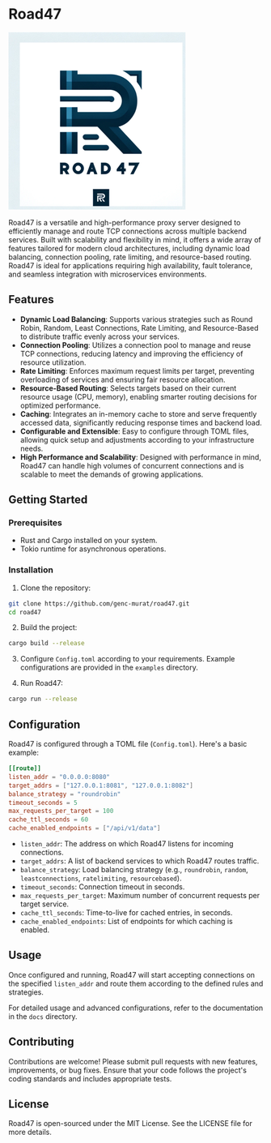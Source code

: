 # Road47

![Road47 Logo](road47logo.png)

Road47 is a versatile and high-performance proxy server designed to efficiently manage and route TCP connections across multiple backend services. Built with scalability and flexibility in mind, it offers a wide array of features tailored for modern cloud architectures, including dynamic load balancing, connection pooling, rate limiting, and resource-based routing. Road47 is ideal for applications requiring high availability, fault tolerance, and seamless integration with microservices environments.

## Features

- **Dynamic Load Balancing**: Supports various strategies such as Round Robin, Random, Least Connections, Rate Limiting, and Resource-Based to distribute traffic evenly across your services.
- **Connection Pooling**: Utilizes a connection pool to manage and reuse TCP connections, reducing latency and improving the efficiency of resource utilization.
- **Rate Limiting**: Enforces maximum request limits per target, preventing overloading of services and ensuring fair resource allocation.
- **Resource-Based Routing**: Selects targets based on their current resource usage (CPU, memory), enabling smarter routing decisions for optimized performance.
- **Caching**: Integrates an in-memory cache to store and serve frequently accessed data, significantly reducing response times and backend load.
- **Configurable and Extensible**: Easy to configure through TOML files, allowing quick setup and adjustments according to your infrastructure needs.
- **High Performance and Scalability**: Designed with performance in mind, Road47 can handle high volumes of concurrent connections and is scalable to meet the demands of growing applications.

## Getting Started

### Prerequisites

- Rust and Cargo installed on your system.
- Tokio runtime for asynchronous operations.

### Installation

1. Clone the repository:

```bash
git clone https://github.com/genc-murat/road47.git
cd road47
```

2. Build the project:

```bash
cargo build --release
```

3. Configure `Config.toml` according to your requirements. Example configurations are provided in the `examples` directory.

4. Run Road47:

```bash
cargo run --release
```

## Configuration

Road47 is configured through a TOML file (`Config.toml`). Here's a basic example:

```toml
[[route]]
listen_addr = "0.0.0.0:8080"
target_addrs = ["127.0.0.1:8081", "127.0.0.1:8082"]
balance_strategy = "roundrobin"
timeout_seconds = 5
max_requests_per_target = 100
cache_ttl_seconds = 60
cache_enabled_endpoints = ["/api/v1/data"]
```

- `listen_addr`: The address on which Road47 listens for incoming connections.
- `target_addrs`: A list of backend services to which Road47 routes traffic.
- `balance_strategy`: Load balancing strategy (e.g., `roundrobin`, `random`, `leastconnections`, `ratelimiting`, `resourcebased`).
- `timeout_seconds`: Connection timeout in seconds.
- `max_requests_per_target`: Maximum number of concurrent requests per target service.
- `cache_ttl_seconds`: Time-to-live for cached entries, in seconds.
- `cache_enabled_endpoints`: List of endpoints for which caching is enabled.

## Usage

Once configured and running, Road47 will start accepting connections on the specified `listen_addr` and route them according to the defined rules and strategies.

For detailed usage and advanced configurations, refer to the documentation in the `docs` directory.

## Contributing

Contributions are welcome! Please submit pull requests with new features, improvements, or bug fixes. Ensure that your code follows the project's coding standards and includes appropriate tests.

## License

Road47 is open-sourced under the MIT License. See the LICENSE file for more details.
